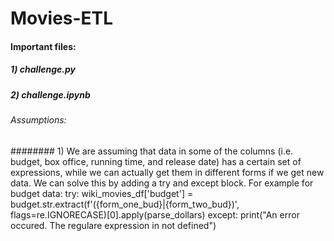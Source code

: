# Movies-ETL
#### Important files:
##### 1) challenge.py
##### 2) challenge.ipynb

###### Assumptions:
######## 1) We are assuming that data in some of the columns (i.e. budget, box office, running time, and release date) has a certain set of expressions, while we can actually get them in different forms if we get new data. We can solve this by adding a try and except block.  For example for budget data:
try:
    wiki_movies_df['budget'] = budget.str.extract(f'({form_one_bud}|{form_two_bud})', flags=re.IGNORECASE)[0].apply(parse_dollars)
except:
    print("An error occured. The regulare expression in not defined")
